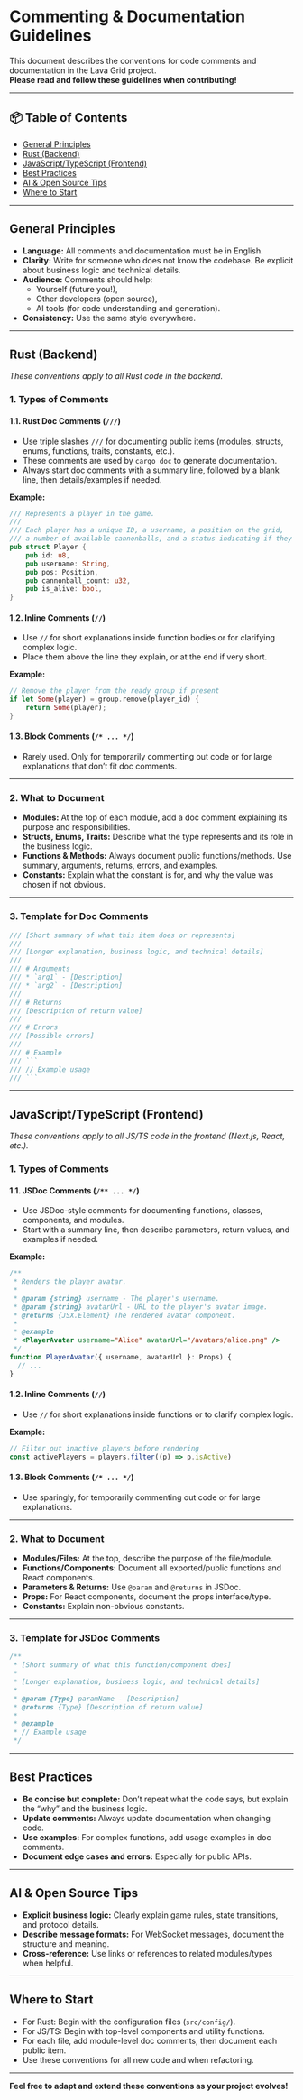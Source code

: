 # Commenting & Documentation Guidelines

This document describes the conventions for code comments and documentation in the Lava Grid project.  
**Please read and follow these guidelines when contributing!**

---

## 📦 Table of Contents

- [General Principles](#general-principles)
- [Rust (Backend)](#rust-backend)
- [JavaScript/TypeScript (Frontend)](#javascripttypescript-frontend)
- [Best Practices](#best-practices)
- [AI & Open Source Tips](#ai--open-source-tips)
- [Where to Start](#where-to-start)

---

## General Principles

- **Language:** All comments and documentation must be in English.
- **Clarity:** Write for someone who does not know the codebase. Be explicit about business logic and technical details.
- **Audience:** Comments should help:
  - Yourself (future you!),
  - Other developers (open source),
  - AI tools (for code understanding and generation).
- **Consistency:** Use the same style everywhere.

---

## Rust (Backend)

_These conventions apply to all Rust code in the backend._

### 1. Types of Comments

#### 1.1. Rust Doc Comments (`///`)

- Use triple slashes `///` for documenting public items (modules, structs, enums, functions, traits, constants, etc.).
- These comments are used by `cargo doc` to generate documentation.
- Always start doc comments with a summary line, followed by a blank line, then details/examples if needed.

**Example:**

```rust
/// Represents a player in the game.
///
/// Each player has a unique ID, a username, a position on the grid,
/// a number of available cannonballs, and a status indicating if they are alive.
pub struct Player {
    pub id: u8,
    pub username: String,
    pub pos: Position,
    pub cannonball_count: u32,
    pub is_alive: bool,
}
```

#### 1.2. Inline Comments (`//`)

- Use `//` for short explanations inside function bodies or for clarifying complex logic.
- Place them above the line they explain, or at the end if very short.

**Example:**

```rust
// Remove the player from the ready group if present
if let Some(player) = group.remove(player_id) {
    return Some(player);
}
```

#### 1.3. Block Comments (`/* ... */`)

- Rarely used. Only for temporarily commenting out code or for large explanations that don’t fit doc comments.

---

### 2. What to Document

- **Modules:** At the top of each module, add a doc comment explaining its purpose and responsibilities.
- **Structs, Enums, Traits:** Describe what the type represents and its role in the business logic.
- **Functions & Methods:** Always document public functions/methods. Use summary, arguments, returns, errors, and examples.
- **Constants:** Explain what the constant is for, and why the value was chosen if not obvious.

---

### 3. Template for Doc Comments

````rust
/// [Short summary of what this item does or represents]
///
/// [Longer explanation, business logic, and technical details]
///
/// # Arguments
/// * `arg1` - [Description]
/// * `arg2` - [Description]
///
/// # Returns
/// [Description of return value]
///
/// # Errors
/// [Possible errors]
///
/// # Example
/// ```
/// // Example usage
/// ```
````

---

## JavaScript/TypeScript (Frontend)

_These conventions apply to all JS/TS code in the frontend (Next.js, React, etc.)._

### 1. Types of Comments

#### 1.1. JSDoc Comments (`/** ... */`)

- Use JSDoc-style comments for documenting functions, classes, components, and modules.
- Start with a summary line, then describe parameters, return values, and examples if needed.

**Example:**

```typescript
/**
 * Renders the player avatar.
 *
 * @param {string} username - The player's username.
 * @param {string} avatarUrl - URL to the player's avatar image.
 * @returns {JSX.Element} The rendered avatar component.
 *
 * @example
 * <PlayerAvatar username="Alice" avatarUrl="/avatars/alice.png" />
 */
function PlayerAvatar({ username, avatarUrl }: Props) {
  // ...
}
```

#### 1.2. Inline Comments (`//`)

- Use `//` for short explanations inside functions or to clarify complex logic.

**Example:**

```typescript
// Filter out inactive players before rendering
const activePlayers = players.filter((p) => p.isActive)
```

#### 1.3. Block Comments (`/* ... */`)

- Use sparingly, for temporarily commenting out code or for large explanations.

---

### 2. What to Document

- **Modules/Files:** At the top, describe the purpose of the file/module.
- **Functions/Components:** Document all exported/public functions and React components.
- **Parameters & Returns:** Use `@param` and `@returns` in JSDoc.
- **Props:** For React components, document the props interface/type.
- **Constants:** Explain non-obvious constants.

---

### 3. Template for JSDoc Comments

```typescript
/**
 * [Short summary of what this function/component does]
 *
 * [Longer explanation, business logic, and technical details]
 *
 * @param {Type} paramName - [Description]
 * @returns {Type} [Description of return value]
 *
 * @example
 * // Example usage
 */
```

---

## Best Practices

- **Be concise but complete:** Don’t repeat what the code says, but explain the “why” and the business logic.
- **Update comments:** Always update documentation when changing code.
- **Use examples:** For complex functions, add usage examples in doc comments.
- **Document edge cases and errors:** Especially for public APIs.

---

## AI & Open Source Tips

- **Explicit business logic:** Clearly explain game rules, state transitions, and protocol details.
- **Describe message formats:** For WebSocket messages, document the structure and meaning.
- **Cross-reference:** Use links or references to related modules/types when helpful.

---

## Where to Start

- For Rust: Begin with the configuration files (`src/config/`).
- For JS/TS: Begin with top-level components and utility functions.
- For each file, add module-level doc comments, then document each public item.
- Use these conventions for all new code and when refactoring.

---

**Feel free to adapt and extend these conventions as your project evolves!**
